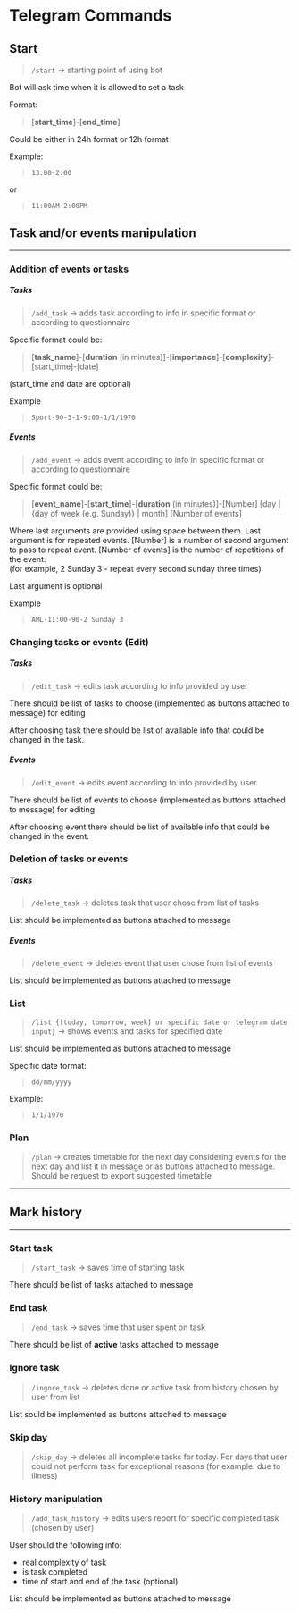 # Telegram Commands

## Start

> `/start` -> starting point of using bot

Bot will ask time when it is allowed to set a task

Format:

> [**start_time**]-[**end_time**]

Could be either in 24h format or 12h format

Example:

> `13:00-2:00`

or 

> `11:00AM-2:00PM`


## Task and/or events manipulation

---

### Addition of events or tasks

##### Tasks

> `/add_task` -> adds task according to info in specific format or according to questionnaire

Specific format could be:

> [**task_name**]-[**duration** (in minutes)]-[**importance**]-[**complexity**]-[start_time]-[date]

(start_time and date are optional)

Example

> `Sport-90-3-1-9:00-1/1/1970`

##### Events

> `/add_event` -> adds event according to info in specific format or according to questionnaire

Specific format could be:

> [**event_name**]-[**start_time**]-[**duration** (in minutes)]-[Number] [day | {day of week (e.g. Sunday)} | month] [Number of events]

Where last arguments are provided using space between them.
Last argument is for repeated events. [Number] is a number of second argument to pass to repeat event. [Number of events] is the number of repetitions of the event.  
(for example, 2 Sunday 3 - repeat every second sunday three times)

Last argument is optional

Example

> `AML-11:00-90-2 Sunday 3`



### Changing tasks or events (Edit)

##### Tasks

> `/edit_task` -> edits task according to info provided by user

There should be list of tasks to choose (implemented as buttons attached to message) for editing 

After choosing task there should be list of available info that could be changed in the task.

##### Events

> `/edit_event` -> edits event according to info provided by user

There should be list of events to choose (implemented as buttons attached to message) for editing

After choosing event there should be list of available info that could be changed in the event.

### Deletion of tasks or events

##### Tasks

> `/delete_task` -> deletes task that user chose from list of tasks

List should be implemented as buttons attached to message

##### Events

> `/delete_event` -> deletes event that user chose from list of events

List should be implemented as buttons attached to message

### List

> `/list {[today, tomorrow, week] or specific date or telegram date input}` -> shows events and tasks for specified date

List should be implemented as buttons attached to message

Specific date format:

> `dd/mm/yyyy`

Example:

> `1/1/1970`

### Plan

> `/plan` -> creates timetable for the next day considering events for the next day and list it in message or as buttons attached to message. Should be request to export suggested timetable

---

## Mark history

---

### Start task

> `/start_task` -> saves time of starting task

There should be list of tasks attached to message

### End task

> `/end_task` -> saves time that user spent on task

There should be list of **active** tasks attached to message

### Ignore task

> `/ingore_task` -> deletes done or active task from history chosen by user from list

List sould be implemented as buttons attached to message

### Skip day

> `/skip_day` -> deletes all incomplete tasks for today. For days that user could not perform task for exceptional reasons (for example: due to illness)

### History manipulation

> `/add_task_history` -> edits users report for specific completed task (chosen by user)

User should the following info:
- real complexity of task
- is task completed
- time of start and end of the task (optional)

List should be implemented as buttons attached to message